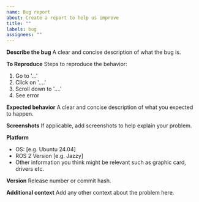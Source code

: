 ```yaml
---
name: Bug report
about: Create a report to help us improve
title: ""
labels: bug
assignees: ""
---
```


**Describe the bug**
A clear and concise description of what the bug is.

**To Reproduce**
Steps to reproduce the behavior:

1. Go to '...'
2. Click on '....'
3. Scroll down to '....'
4. See error

**Expected behavior**
A clear and concise description of what you expected to happen.

**Screenshots**
If applicable, add screenshots to help explain your problem.

**Platform**

- OS: [e.g. Ubuntu 24.04]
- ROS 2 Version [e.g. Jazzy]
- Other information you think might be relevant such as graphic card, drivers etc.

**Version**
Release number or commit hash.

**Additional context**
Add any other context about the problem here.
